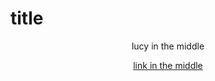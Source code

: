# title
<p align="center">lucy in the middle</p>
<p align="center"><a href="https://lucyderojas.github.io/silly-seo/index.html">
  link in the middle
  
  </a></p>
